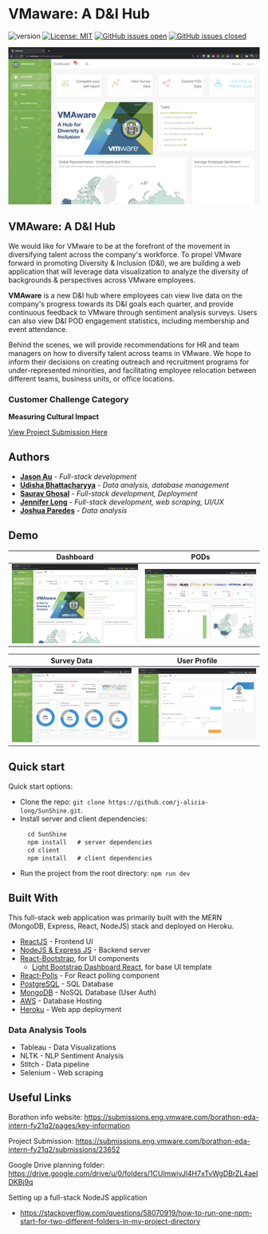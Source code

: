 # VMaware: A D&I Hub

![version](https://img.shields.io/badge/version-1.0.0-blue.svg)
[![License: MIT](https://img.shields.io/badge/License-MIT-blue.svg)](https://opensource.org/licenses/MIT) [![GitHub issues open](https://img.shields.io/github/issues/j-alicia-long/SunShine.svg?maxAge=2592000)]() [![GitHub issues closed](https://img.shields.io/github/issues-closed-raw/j-alicia-long/SunShine.svg?maxAge=2592000)]()

![App Dashboard](/client/public/dashboard.png?raw=true "VMAware Data Hub Dashboard")

## VMAware: A D&I Hub
We would like for VMware to be at the forefront of the movement in diversifying talent across the company's workforce. To propel VMware forward in promoting Diversity & Inclusion (D&I), we are building a web application that will leverage data visualization to analyze the diversity of backgrounds & perspectives across VMware employees.

**VMAware** is a new D&I hub where employees can view live data on the company's progress towards its D&I goals each quarter, and provide continuous feedback to VMware through sentiment analysis surveys. Users can also view D&I POD engagement statistics, including membership and event attendance.

Behind the scenes, we will provide recommendations for HR and team managers on how to diversify talent across teams in VMware. We hope to inform their decisions on creating outreach and recruitment programs for under-represented minorities, and facilitating employee relocation between different teams, business units, or office locations.


### Customer Challenge Category
**Measuring Cultural Impact**

[View Project Submission Here](https://submissions.eng.vmware.com/borathon-eda-intern-fy21q2/submissions/23652)


## Authors

* **[Jason Au](https://github.com/jau8)** - *Full-stack development*
* **[Udisha Bhattacharyya](https://github.com/udishab)** - *Data analysis, database management*
* **[Saurav Ghosal](https://github.com/sauravghosal)** - *Full-stack development, Deployment*
* **[Jennifer Long](https://github.com/j-alicia-long)** - *Full-stack development, web scraping, UI/UX*
* **[Joshua Paredes](https://github.com/jparedes30)** - *Data analysis*


## Demo

| Dashboard | PODs |
| --- | --- |
| [![Dashboard page](/client/public/dashboard.png?raw=true)]() | [![PODs page](/client/public/pods.png?raw=true)]() |

| Survey Data | User Profile |
| --- | --- |
| [![Survey Data page ](/client/public/survey-data.png?raw=true)]() | [![User Profile page](/client/public/profile.png?raw=true)]() |


## Quick start

Quick start options:

- Clone the repo: `git clone https://github.com/j-alicia-long/SunShine.git`.
- Install server and client dependencies:
  ```
    cd SunShine
    npm install   # server dependencies
    cd client
    npm install   # client dependencies
  ```
- Run the project from the root directory: `npm run dev`


## Built With
This full-stack web application was primarily built with the MERN (MongoDB, Express, React, NodeJS) stack and deployed on Heroku.

* [ReactJS](https://reactjs.org/) - Frontend UI
* [NodeJS & Express JS](https://expressjs.com/) - Backend server
* [React-Bootstrap](https://react-bootstrap.github.io/), for UI components
  - [Light Bootstrap Dashboard React](https://demos.creative-tim.com/light-bootstrap-dashboard-react/#/?ref=lbdr-readme), for base UI template
* [React-Polls](https://www.npmjs.com/package/react-polls/v/1.1.0) - For React polling component
* [PostgreSQL](https://www.postgresql.org/) - SQL Database
* [MongoDB](https://www.mongodb.com/) - NoSQL Database (User Auth)
* [AWS](https://aws.amazon.com/products/databases/) - Database Hosting
* [Heroku](https://heroku.com/) - Web app deployment

### Data Analysis Tools
* Tableau - Data Visualizations
* NLTK - NLP Sentiment Analysis
* Stitch - Data pipeline
* Selenium - Web scraping


## Useful Links

Borathon info website: https://submissions.eng.vmware.com/borathon-eda-intern-fy21q2/pages/key-information

Project Submission: https://submissions.eng.vmware.com/borathon-eda-intern-fy21q2/submissions/23652

Google Drive planning folder: https://drive.google.com/drive/u/0/folders/1CUlmwjvJl4H7xTvWgDBrZL4aeIDKBj9q

Setting up a full-stack NodeJS application
- https://stackoverflow.com/questions/58070919/how-to-run-one-npm-start-for-two-different-folders-in-my-project-directory
